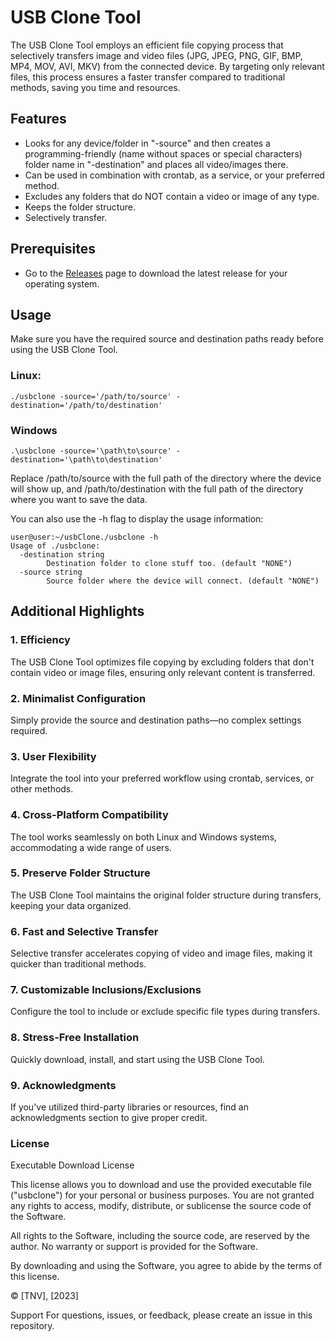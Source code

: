 # USB Clone Tool

The USB Clone Tool employs an efficient file copying process that selectively transfers image and video files (JPG, JPEG, PNG, GIF, BMP, MP4, MOV, AVI, MKV) from the connected device. By targeting only relevant files, this process ensures a faster transfer compared to traditional methods, saving you time and resources.

## Features
- Looks for any device/folder in "-source" and then creates a programming-friendly (name without spaces or special characters) folder name in "-destination" and places all video/images there.
- Can be used in combination with crontab, as a service, or your preferred method.
- Excludes any folders that do NOT contain a video or image of any type.
- Keeps the folder structure.
- Selectively transfer.

## Prerequisites
- Go to the [Releases](https://github.com/ytx64/usbclone/releases) page to download the latest release for your operating system.

## Usage
Make sure you have the required source and destination paths ready before using the USB Clone Tool.

### Linux:
```
./usbclone -source='/path/to/source' -destination='/path/to/destination'
```
### Windows
```
.\usbclone -source='\path\to\source' -destination='\path\to\destination'
```
Replace /path/to/source with the full path of the directory where the device will show up, and /path/to/destination with the full path of the directory where you want to save the data.

You can also use the -h flag to display the usage information:
```
user@user:~/usbClone./usbclone -h
Usage of ./usbclone:
  -destination string
        Destination folder to clone stuff too. (default "NONE")
  -source string
        Source folder where the device will connect. (default "NONE")
```

## Additional Highlights
### 1. Efficiency
The USB Clone Tool optimizes file copying by excluding folders that don't contain video or image files, ensuring only relevant content is transferred.

### 2. Minimalist Configuration
Simply provide the source and destination paths—no complex settings required.

### 3. User Flexibility
Integrate the tool into your preferred workflow using crontab, services, or other methods.

### 4. Cross-Platform Compatibility
The tool works seamlessly on both Linux and Windows systems, accommodating a wide range of users.

### 5. Preserve Folder Structure
The USB Clone Tool maintains the original folder structure during transfers, keeping your data organized.

### 6. Fast and Selective Transfer
Selective transfer accelerates copying of video and image files, making it quicker than traditional methods.

### 7. Customizable Inclusions/Exclusions
Configure the tool to include or exclude specific file types during transfers.

### 8. Stress-Free Installation
Quickly download, install, and start using the USB Clone Tool.

### 9. Acknowledgments
If you've utilized third-party libraries or resources, find an acknowledgments section to give proper credit.

### License
Executable Download License

This license allows you to download and use the provided executable file ("usbclone") for your personal or business purposes. You are not granted any rights to access, modify, distribute, or sublicense the source code of the Software.

All rights to the Software, including the source code, are reserved by the author. No warranty or support is provided for the Software.

By downloading and using the Software, you agree to abide by the terms of this license.

© [TNV], [2023]

Support
For questions, issues, or feedback, please create an issue in this repository.
